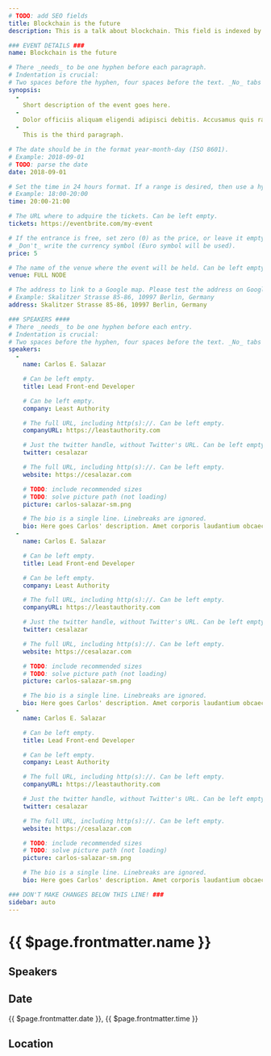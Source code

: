 ```yaml
---
# TODO: add SEO fields
title: Blockchain is the future
description: This is a talk about blockchain. This field is indexed by search engines to show as description.

### EVENT DETAILS ###
name: Blockchain is the future

# There _needs_ to be one hyphen before each paragraph.
# Indentation is crucial:
# Two spaces before the hyphen, four spaces before the text. _No_ tabs allowed.
synopsis:
  -
    Short description of the event goes here.
  -
    Dolor officiis aliquam eligendi adipisci debitis. Accusamus quis ratione perferendis esse nam. Vero itaque quidem molestias id quo? Deleniti ipsum nobis magni illum quos architecto omnis Modi reprehenderit inventore vitae!
  -
    This is the third paragraph.

# The date should be in the format year-month-day (ISO 8601).
# Example: 2018-09-01
# TODO: parse the date
date: 2018-09-01

# Set the time in 24 hours format. If a range is desired, then use a hyphen.
# Example: 18:00-20:00
time: 20:00-21:00

# The URL where to adquire the tickets. Can be left empty.
tickets: https://eventbrite.com/my-event

# If the entrance is free, set zero (0) as the price, or leave it empty.
# _Don't_ write the currency symbol (Euro symbol will be used).
price: 5

# The name of the venue where the event will be held. Can be left empty.
venue: FULL NODE

# The address to link to a Google map. Please test the address on Google Maps.
# Example: Skalitzer Strasse 85-86, 10997 Berlin, Germany
address: Skalitzer Strasse 85-86, 10997 Berlin, Germany

### SPEAKERS ####
# There _needs_ to be one hyphen before each entry.
# Indentation is crucial:
# Two spaces before the hyphen, four spaces before the text. _No_ tabs allowed.
speakers:
  -
    name: Carlos E. Salazar

    # Can be left empty.
    title: Lead Front-end Developer

    # Can be left empty.
    company: Least Authority

    # The full URL, including http(s)://. Can be left empty.
    companyURL: https://leastauthority.com

    # Just the twitter handle, without Twitter's URL. Can be left empty.
    twitter: cesalazar

    # The full URL, including http(s)://. Can be left empty.
    website: https://cesalazar.com

    # TODO: include recommended sizes
    # TODO: solve picture path (not loading)
    picture: carlos-salazar-sm.png

    # The bio is a single line. Linebreaks are ignored.
    bio: Here goes Carlos' description. Amet corporis laudantium obcaecati perferendis reiciendis rem perferendis. Magni qui reiciendis explicabo autem qui. Tempora quod soluta voluptate dolorum quisquam Voluptatem nam reprehenderit.
  -
    name: Carlos E. Salazar

    # Can be left empty.
    title: Lead Front-end Developer

    # Can be left empty.
    company: Least Authority

    # The full URL, including http(s)://. Can be left empty.
    companyURL: https://leastauthority.com

    # Just the twitter handle, without Twitter's URL. Can be left empty.
    twitter: cesalazar

    # The full URL, including http(s)://. Can be left empty.
    website: https://cesalazar.com

    # TODO: include recommended sizes
    # TODO: solve picture path (not loading)
    picture: carlos-salazar-sm.png

    # The bio is a single line. Linebreaks are ignored.
    bio: Here goes Carlos' description. Amet corporis laudantium obcaecati perferendis reiciendis rem perferendis. Magni qui reiciendis explicabo autem qui. Tempora quod soluta voluptate dolorum quisquam Voluptatem nam reprehenderit.
  -
    name: Carlos E. Salazar

    # Can be left empty.
    title: Lead Front-end Developer

    # Can be left empty.
    company: Least Authority

    # The full URL, including http(s)://. Can be left empty.
    companyURL: https://leastauthority.com

    # Just the twitter handle, without Twitter's URL. Can be left empty.
    twitter: cesalazar

    # The full URL, including http(s)://. Can be left empty.
    website: https://cesalazar.com

    # TODO: include recommended sizes
    # TODO: solve picture path (not loading)
    picture: carlos-salazar-sm.png

    # The bio is a single line. Linebreaks are ignored.
    bio: Here goes Carlos' description. Amet corporis laudantium obcaecati perferendis reiciendis rem perferendis. Magni qui reiciendis explicabo autem qui. Tempora quod soluta voluptate dolorum quisquam Voluptatem nam reprehenderit.

### DON'T MAKE CHANGES BELOW THIS LINE! ###
sidebar: auto
---
```

<!-- ### DON'T MAKE CHANGES BELOW THIS LINE! ### -->

# {{ $page.frontmatter.name }}
  <Event-Synopsis/>

## Speakers
  <Event-Speakers/>

## Date
  {{ $page.frontmatter.date }},&nbsp;{{ $page.frontmatter.time }}

## Location
  <Event-MapLink/>

  <Event-TicketsLink/>
